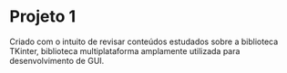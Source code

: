 # Projeto 1

Criado com o intuito de revisar conteúdos estudados sobre a biblioteca TKinter, biblioteca multiplataforma amplamente utilizada para desenvolvimento de GUI. 
 
